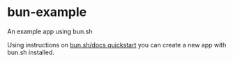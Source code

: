 # bun-example
An example app using bun.sh

Using instructions on [bun.sh/docs quickstart](https://bun.sh/docs/quickstart) you can create a new app with bun.sh installed.


